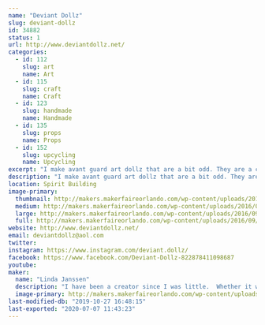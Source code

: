 ```yaml
---
name: "Deviant Dollz"
slug: deviant-dollz
id: 34882
status: 1
url: http://www.deviantdollz.net/
categories:
  - id: 112
    slug: art
    name: Art
  - id: 115
    slug: craft
    name: Craft
  - id: 123
    slug: handmade
    name: Handmade
  - id: 135
    slug: props
    name: Props
  - id: 152
    slug: upcycling
    name: Upcycling
excerpt: "I make avant guard art dollz that are a bit odd. They are a combination of creepy and beautiful--  scary and pretty.  "
description: "I make avant guard art dollz that are a bit odd. They are a combination of creepy and beautiful--  scary and pretty.  I also make a line of Day of the Dead Animals.  From dogs to cats to bunnies to dinosaurs to turtles and everything in between, all of the animals are ready and dressed in their finest Day of the Dead flowers and hats.  I use primarily upcycled things to create my art.  Most of them are originally headed for the trash and I breath new life into them again."
location: Spirit Building
image-primary:
  thumbnail: http://makers.makerfaireorlando.com/wp-content/uploads/2016/09/Dollz_Cut-Out-face_04-face-4-150x150.png
  medium: http://makers.makerfaireorlando.com/wp-content/uploads/2016/09/Dollz_Cut-Out-face_04-face-4-218x300.png
  large: http://makers.makerfaireorlando.com/wp-content/uploads/2016/09/Dollz_Cut-Out-face_04-face-4-743x1024.png
  full: http://makers.makerfaireorlando.com/wp-content/uploads/2016/09/Dollz_Cut-Out-face_04-face-4.png
website: http://www.deviantdollz.net/
email: deviantdollz@aol.com
twitter: 
instagram: https://www.instagram.com/deviant.dollz/
facebook: https://www.facebook.com/Deviant-Dollz-822878411098687
youtube: 
maker:
  name: "Linda Janssen"
  description: "I have been a creator since I was little.  Whether it was crayon to paper or making a lavish mansion for my barbies out of cardboard boxes and twine, my imagination has always run wild.  I started making Deviant Dollz after a Halloween party.  I made a handful as props and guests loved them.  One thing led to another and Deviant Dollz was born. My philosophy with art is not caring a supply is meant to do.  I care what it can do.  I experiment.  I take chances.  I don't analyze.  I love what I create and I hope that someone else in the world digs it as well.  "
  image-primary: http://makers.makerfaireorlando.com/wp-content/uploads/2016/09/DD_icon_black-on-white.png
last-modified-db: "2019-10-27 16:48:15"
last-exported: "2020-07-07 11:43:23"
---
```


